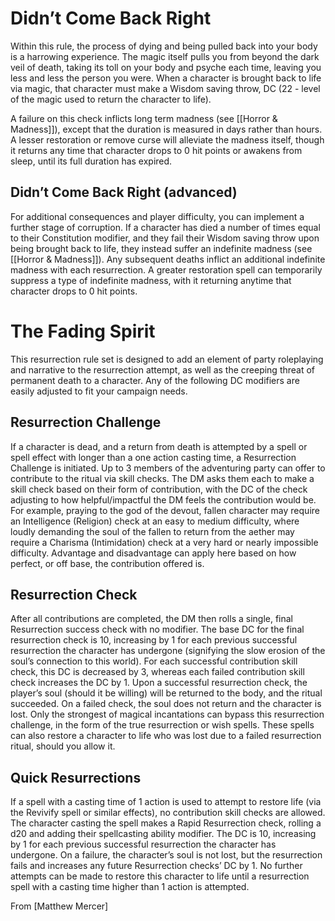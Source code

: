 # Didn’t Come Back Right

Within this rule, the process of dying and being pulled back into your body is a harrowing experience. The magic itself pulls you from beyond the dark veil of death, taking its toll on your body and psyche each time, leaving you less and less the person you were. When a character is brought back to life via magic, that character must make a Wisdom saving throw, DC (22 - level of the magic used to return the character to life).

A failure on this check inflicts long term madness (see [[Horror & Madness]]), except that the duration is measured in days rather than hours. A lesser restoration or remove curse will alleviate the madness itself, though it returns any time that character drops to 0 hit points or awakens from sleep, until its full duration has expired.

## Didn’t Come Back Right (advanced)

For additional consequences and player difficulty, you can implement a further stage of corruption. If a character has died a number of times equal to their Constitution modifier, and they fail their Wisdom saving throw upon being brought back to life, they instead suffer an indefinite madness (see [[Horror & Madness]]). Any subsequent deaths inflict an additional indefinite madness with each resurrection. A greater restoration spell can temporarily suppress a type of indefinite madness, with it returning anytime that character drops to 0 hit points. 

# The Fading Spirit

This resurrection rule set is designed to add an element of party roleplaying and narrative to the resurrection attempt, as well as the creeping threat of permanent death to a character. Any of the following DC modifiers are easily adjusted to fit your campaign needs.

## Resurrection Challenge

If a character is dead, and a return from death is attempted by a spell or spell effect with longer than a one action casting time, a Resurrection Challenge is initiated. Up to 3 members of the adventuring party can offer to contribute to the ritual via skill checks. The DM asks them each to make a skill check based on their form of contribution, with the DC of the check adjusting to how helpful/impactful the DM feels the contribution would be. For example, praying to the god of the devout, fallen character may require an Intelligence (Religion) check at an easy to medium difficulty, where loudly demanding the soul of the fallen to return from the aether may require a Charisma (Intimidation) check at a very hard or nearly impossible difficulty. Advantage and disadvantage can apply here based on how perfect, or off base, the contribution offered is.

## Resurrection Check

After all contributions are completed, the DM then rolls a single, final Resurrection success check with no modifier. The base DC for the final resurrection check is 10, increasing by 1 for each previous successful resurrection the character has undergone (signifying the slow erosion of the soul’s connection to this world). For each successful contribution skill check, this DC is decreased by 3, whereas each failed contribution skill check increases the DC by 1. Upon a successful resurrection check, the player’s soul (should it be willing) will be returned to the body, and the ritual succeeded. On a failed check, the soul does not return and the character is lost. Only the strongest of magical incantations can bypass this resurrection challenge, in the form of the true resurrection or wish spells. These spells can also restore a character to life who was lost due to a failed resurrection ritual, should you allow it.

## Quick Resurrections

If a spell with a casting time of 1 action is used to attempt to restore life (via the Revivify spell or similar effects), no contribution skill checks are allowed. The character casting the spell makes a Rapid Resurrection check, rolling a d20 and adding their spellcasting ability modifier. The DC is 10, increasing by 1 for each previous successful resurrection the character has undergone. On a failure, the character’s soul is not lost, but the resurrection fails and increases any future Resurrection checks’ DC by 1. No further attempts can be made to restore this character to life until a resurrection spell with a casting time higher than 1 action is attempted.

From [Matthew Mercer]